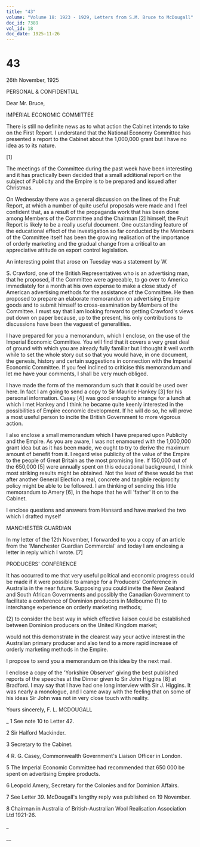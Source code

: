 ```yaml
---
title: "43"
volume: "Volume 18: 1923 - 1929, Letters from S.M. Bruce to McDougall"
doc_id: 7389
vol_id: 18
doc_date: 1925-11-26
---
```


# 43

26th November, 1925

PERSONAL &amp; CONFIDENTIAL

Dear Mr. Bruce,

IMPERIAL ECONOMIC COMMITTEE

There is still no definite news as to what action the Cabinet intends to take on the First Report. I understand that the National Economy Committee has presented a report to the Cabinet about the 1,000,000 grant but I have no idea as to its nature.

[1]

The meetings of the Committee during the past week have been interesting and it has practically been decided that a small additional report on the subject of Publicity and the Empire is to be prepared and issued after Christmas.

On Wednesday there was a general discussion on the lines of the Fruit Report, at which a number of quite useful proposals were made and I feel confident that, as a result of the propaganda work that has been done among Members of the Committee and the Chairman [2] himself, the Fruit Report is likely to be a really useful document. One outstanding feature of the educational effect of the investigation so far conducted by the Members of the Committee itself has been the growing realisation of the importance of orderly marketing and the gradual change from a critical to an appreciative attitude on export control legislation.

An interesting point that arose on Tuesday was a statement by W.

S. Crawford, one of the British Representatives who is an advertising man, that he proposed, if the Committee were agreeable, to go over to America immediately for a month at his own expense to make a close study of American advertising methods for the assistance of the Committee. He then proposed to prepare an elaborate memorandum on advertising Empire goods and to submit himself to cross-examination by Members of the Committee. I must say that I am looking forward to getting Crawford's views put down on paper because, up to the present, his only contributions to discussions have been the vaguest of generalities.

I have prepared for you a memorandum, which I enclose, on the use of the Imperial Economic Committee. You will find that it covers a very great deal of ground with which you are already fully familiar but I thought it well worth while to set the whole story out so that you would have, in one document, the genesis, history and certain suggestions in connection with the Imperial Economic Committee. If you feel inclined to criticise this memorandum and let me have your comments, I shall be very much obliged.

I have made the form of the memorandum such that it could be used over here. In fact I am going to send a copy to Sir Maurice Hankey [3] for his personal information. Casey [4] was good enough to arrange for a lunch at which I met Hankey and I think he became quite keenly interested in the possibilities of Empire economic development. If he will do so, he will prove a most useful person to incite the British Government to more vigorous action.

I also enclose a small memorandum which I have prepared upon Publicity and the Empire. As you are aware, I was not enamoured with the 1,000,000 grant idea but as it has been made, we ought to try to derive the maximum amount of benefit from it. I regard wise publicity of the value of the Empire to the people of Great Britain as the most promising line. If 150,000 out of the 650,000 [5] were annually spent on this educational background, I think most striking results might be obtained. Not the least of these would be that after another General Election a real, concrete and tangible reciprocity policy might be able to be followed. I am thinking of sending this little memorandum to Amery [6], in the hope that he will 'father' it on to the Cabinet.

I enclose questions and answers from Hansard and have marked the two which I drafted myself

MANCHESTER GUARDIAN

In my letter of the 12th November, I forwarded to you a copy of an article from the 'Manchester Guardian Commercial' and today I am enclosing a letter in reply which I wrote. [7]

PRODUCERS' CONFERENCE

It has occurred to me that very useful political and economic progress could be made if it were possible to arrange for a Producers' Conference in Australia in the near future. Supposing you could invite the New Zealand and South African Governments and possibly the Canadian Government to facilitate a conference of Dominion producers in Melbourne (1) to interchange experience on orderly marketing methods;

(2) to consider the best way in which effective liaison could be established between Dominion producers on the United Kingdom market;

would not this demonstrate in the clearest way your active interest in the Australian primary producer and also tend to a more rapid increase of orderly marketing methods in the Empire.

I propose to send you a memorandum on this idea by the next mail.

I enclose a copy of the 'Yorkshire Observer' giving the best published reports of the speeches at the Dinner given to Sir John Higgins [8] at Bradford. I may say that I have had one long interview with Sir J. Higgins. It was nearly a monologue, and I came away with the feeling that on some of his ideas Sir John was not in very close touch with reality.

Yours sincerely, F. L. MCDOUGALL 

_ 1 See note 10 to Letter 42.

2 Sir Halford Mackinder.

3 Secretary to the Cabinet.

4 R. G. Casey, Commonwealth Government's Liaison Officer in London.

5 The Imperial Economic Committee had recommended that 650 000 be spent on advertising Empire products.

6 Leopold Amery, Secretary for the Colonies and for Dominion Affairs.

7 See Letter 39. McDougall's lengthy reply was published on 19 November.

8 Chairman in Australia of British-Australian Wool Realisation Association Ltd 1921-26.

_

__
